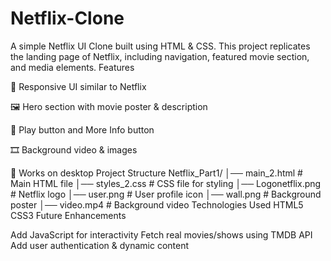 # Netflix-Clone
A simple Netflix UI Clone built using HTML &amp; CSS. This project replicates the landing page of Netflix, including navigation, featured movie section, and media elements.
Features

🎨 Responsive UI similar to Netflix

🖼️ Hero section with movie poster & description

🎥 Play button and More Info button

🎞️ Background video & images

📱 Works on desktop 
Project Structure
Netflix_Part1/
│── main_2.html      # Main HTML file
│── styles_2.css     # CSS file for styling
│── Logonetflix.png  # Netflix logo
│── user.png         # User profile icon
│── wall.png         # Background poster
│── video.mp4        # Background video
Technologies Used
HTML5
CSS3
Future Enhancements

Add JavaScript for interactivity
Fetch real movies/shows using TMDB API
Add user authentication & dynamic content
